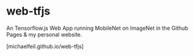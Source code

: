 # web-tfjs
An Tensorflow.js Web App running MobileNet on ImageNet in the Github Pages &amp; my personal website.

[michaelfeil.github.io/web-tfjs]
